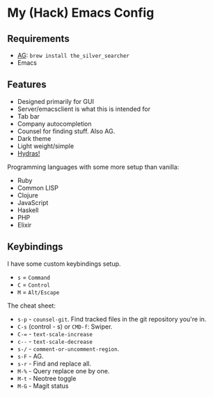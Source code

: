 # My (Hack) Emacs Config

## Requirements

- [AG](https://github.com/ggreer/the_silver_searcher): `brew install the_silver_searcher`
- Emacs

## Features

- Designed primarily for GUI
- Server/emacsclient is what this is intended for
- Tab bar
- Company autocompletion
- Counsel for finding stuff. Also AG.
- Dark theme
- Light weight/simple
- [Hydras!](https://github.com/abo-abo/hydra)

Programming languages with some more setup than vanilla:

- Ruby
- Common LISP
- Clojure
- JavaScript
- Haskell
- PHP
- Elixir

## Keybindings

I have some custom keybindings setup.

- `s` = `Command`
- `C` = `Control`
- `M` = `Alt/Escape`

The cheat sheet:

- `s-p` - `counsel-git`. Find tracked files in the git repository you're in.
- `C-s` (control - s) or `CMD-f`: Swiper.
- `C-=` - `text-scale-increase`
- `c--` - `text-scale-decrease`
- `s-/` - `comment-or-uncomment-region`.
- `s-F` - AG.
- `s-r` - Find and replace all.
- `M-%` - Query replace one by one.
- `M-t` - Neotree toggle
- `M-G` - Magit status
